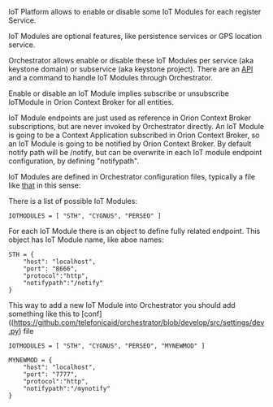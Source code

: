 IoT Platform allows to enable or disable some IoT Modules for each register Service.

IoT Modules are optional features, like persistence services or GPS location service.

Orchestrator allows enable or disable these IoT Modules per service (aka keystone domain) or subservice (aka keystone project). There are an [API](http://docs.orchestrator2.apiary.io/#reference/orchestrator/activate-iot-module-in-a-sub-service-of-service) and a command to handle IoT Modules through Orchestrator.

Enable or disable an IoT Module implies subscribe or unsubscribe IoTModule in Orion Context Broker for all entities.

IoT Module endpoints are just used as reference in Orion Context Broker subscriptions, but are never invoked by Orchestrator directly. An IoT Module is going to be a Context Application subscribed in Orion Context Broker, so an IoT Module is going to be notified by Orion Context Broker. By default notify path will be /notify, but can be overwrite in each IoT module endpoint configuration, by defining "notifypath".

IoT Modules are defined in Orchestrator configuration files, typically a file like [that](https://github.com/telefonicaid/orchestrator/blob/develop/src/settings/dev.py) in this sense:

There is a list of possible IoT Modules: 

```
IOTMODULES = [ "STH", "CYGNUS", "PERSEO" ]
```

For each IoT Module there is an object to define fully related endpoint. This object has IoT Module name, like aboe names:

```
STH = {
    "host": "localhost",
    "port": "8666",
    "protocol":"http",
    "notifypath":"/notify"
}
```

This way to add a new IoT Module into Orchestrator you should add something like this to [conf]((https://github.com/telefonicaid/orchestrator/blob/develop/src/settings/dev.py) file

```
IOTMODULES = [ "STH", "CYGNUS", "PERSEO", "MYNEWMOD" ]

MYNEWMOD = {
    "host": "localhost",
    "port": "7777",
    "protocol":"http",
    "notifypath":"/mynotify"    
}
```
